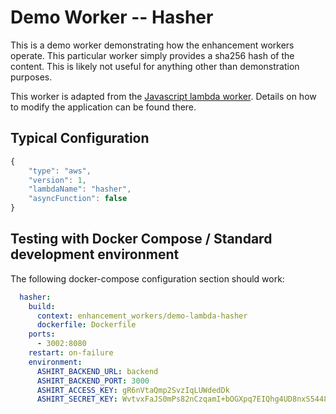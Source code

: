 # Demo Worker -- Hasher

This is a demo worker demonstrating how the enhancement workers operate. This particular worker simply provides a sha256 hash of the content. This is likely not useful for anything other than demonstration purposes.

This worker is adapted from the [Javascript lambda worker](/enhancement_worker_templates/lambda/js-container/readme.md). Details on how to modify the application can be found there.

## Typical Configuration

```ts
{
    "type": "aws",
    "version": 1,
    "lambdaName": "hasher",
    "asyncFunction": false
}
```

## Testing with Docker Compose / Standard development environment

The following docker-compose configuration section should work:

```yml
  hasher:
    build:
      context: enhancement_workers/demo-lambda-hasher
      dockerfile: Dockerfile
    ports:
      - 3002:8080
    restart: on-failure
    environment:
      ASHIRT_BACKEND_URL: backend
      ASHIRT_BACKEND_PORT: 3000
      ASHIRT_ACCESS_KEY: gR6nVtaQmp2SvzIqLUWdedDk
      ASHIRT_SECRET_KEY: WvtvxFaJS0mPs82nCzqamI+bOGXpq7EIQhg4UD8nxS5448XG9N0gNAceJGBLPdCA3kAzC4MdUSHnKCJ/lZD++A==
```
